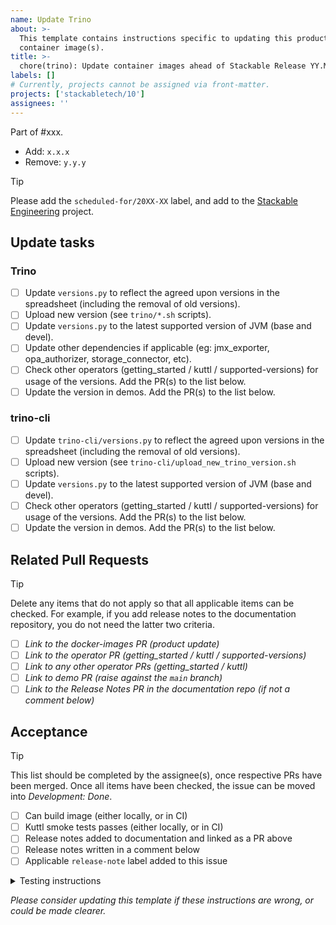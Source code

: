 ```yaml
---
name: Update Trino
about: >-
  This template contains instructions specific to updating this product and/or
  container image(s).
title: >-
  chore(trino): Update container images ahead of Stackable Release YY.M.X
labels: []
# Currently, projects cannot be assigned via front-matter.
projects: ['stackabletech/10']
assignees: ''
---
```


Part of #xxx.

<!--
This gives hints to the person doing the work.
Add/Change/Remove anything that isn't applicable anymore
-->
- Add: `x.x.x`
- Remove: `y.y.y`

> [!TIP]
> Please add the `scheduled-for/20XX-XX` label, and add to the [Stackable Engineering][1] project.
>
> [1]: https://github.com/orgs/stackabletech/projects/10

## Update tasks

### Trino

- [ ] Update `versions.py` to reflect the agreed upon versions in the spreadsheet (including the removal of old versions).
- [ ] Upload new version (see `trino/*.sh` scripts).
- [ ] Update `versions.py` to the latest supported version of JVM (base and devel).
- [ ] Update other dependencies if applicable (eg: jmx_exporter, opa_authorizer, storage_connector, etc).
- [ ] Check other operators (getting_started / kuttl / supported-versions) for usage of the versions. Add the PR(s) to the list below.
- [ ] Update the version in demos. Add the PR(s) to the list below.

### trino-cli

- [ ] Update `trino-cli/versions.py` to reflect the agreed upon versions in the spreadsheet (including the removal of old versions).
- [ ] Upload new version (see `trino-cli/upload_new_trino_version.sh` scripts).
- [ ] Update `versions.py` to the latest supported version of JVM (base and devel).
- [ ] Check other operators (getting_started / kuttl / supported-versions) for usage of the versions. Add the PR(s) to the list below.
- [ ] Update the version in demos. Add the PR(s) to the list below.

## Related Pull Requests

> [!TIP]
> Delete any items that do not apply so that all applicable items can be checked.
> For example, if you add release notes to the documentation repository, you do not need the latter two criteria.

- [ ] _Link to the docker-images PR (product update)_
- [ ] _Link to the operator PR (getting_started / kuttl / supported-versions)_
- [ ] _Link to any other operator PRs (getting_started / kuttl)_
- [ ] _Link to demo PR (raise against the `main` branch)_
- [ ] _Link to the Release Notes PR in the documentation repo (if not a comment below)_

## Acceptance

> [!TIP]
> This list should be completed by the assignee(s), once respective PRs have been merged. Once all items have been
> checked, the issue can be moved into _Development: Done_.

- [ ] Can build image (either locally, or in CI)
- [ ] Kuttl smoke tests passes (either locally, or in CI)
- [ ] Release notes added to documentation and linked as a PR above
- [ ] Release notes written in a comment below
- [ ] Applicable `release-note` label added to this issue

<details>
<summary>Testing instructions</summary>

```shell
# See the latest version at https://pypi.org/project/image-tools-stackabletech/
pip install image-tools-stackabletech==0.0.13

bake --product trino=x.y.z # where x.y.z is the new version added in this PR
bake --product trino-cli=x.y.z # where x.y.z is the new version added in this PR

kind load docker-image oci.stackable.tech/sdp/trino:x.y.z-stackable0.0.0-dev
kind load docker-image oci.stackable.tech/sdp/trino-cli:x.y.z-stackable0.0.0-dev

# Change directory into the trino-operator repository and update the
# product version in tests/test-definition.yaml
./scripts/run-tests --test-suite smoke-latest # or similar
```

</details>

_Please consider updating this template if these instructions are wrong, or
could be made clearer._
